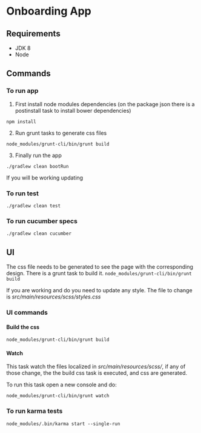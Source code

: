 
# Onboarding App

## Requirements
 - JDK 8
 - Node

## Commands

### To run app
1. First install node modules dependencies (on the package json there is a postinstall task to install bower dependencies)

``npm install``

2. Run grunt tasks to generate css files

``node_modules/grunt-cli/bin/grunt build``

3. Finally run the app

``./gradlew clean bootRun``

If you will be working updating 
### To run test

``./gradlew clean test``

### To run cucumber specs

``./gradlew clean cucumber``

## UI 

The css file needs to be generated to see the page with the corresponding design. There is a grunt task to build it.
``node_modules/grunt-cli/bin/grunt build``

If you are working and do you need to update any style. The file to change is _src/main/resources/scss/styles.css_

### UI commands

#### Build the css
``node_modules/grunt-cli/bin/grunt build``

#### Watch
This task watch the files localized in _src/main/resources/scss/_, if any of those change, the the build css task is executed, and css are generated.

To run this task open a new console and do: 

``node_modules/grunt-cli/bin/grunt watch``

### To run karma tests

``node_modules/.bin/karma start --single-run``
